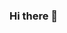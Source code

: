 ### Hi there 👋

<!--
**P120M3TH3V5/P120M3TH3V5** is a ✨ _special_ ✨ repository because its `README.md` (this file) appears on your GitHub profile.

Here are some ideas to get you started:

- 🔭 I’m currently working on ...saddsdawdeadds
- 🌱 I’m currently learning ...
- 👯 I’m looking to collaborate on ...
- 🤔 I’m looking for help with ...
- 💬 Ask me about ...
- 📫 How to reach me: ...
- 😄 Pronouns: ...
- ⚡ Fun fact: ...
- test
- test
C:w

C
C
C
C
C
C
C
C
C
C
- test
